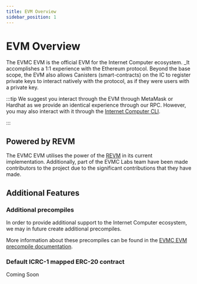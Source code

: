 ```yaml
---
title: EVM Overview
sidebar_position: 1
---
```


# EVM Overview

The EVMC EVM is the official EVM for the
Internet Computer ecosystem. _It accomplishes a 1:1 experience with the Ethereum protocol.
Beyond the base scope, the EVM also allows Canisters (smart-contracts) on the IC to register private keys 
to interact natively with the protocol, as if they were users with a private key. 

:::tip
We suggest you interact through the EVM through MetaMask or Hardhat as we provide
an identical experience through our RPC. However, you may also interact with it through the [Internet Computer CLI].

[Internet Computer CLI]: https://internetcomputer.org/docs/current/references/cli-reference/dfx-parent
:::


## Powered by REVM

The EVMC EVM utilises the power of the [REVM] in its current implementation. Additionally,
part of the EVMC Labs team have been made contributors to the project due to the significant
contributions that they have made. 

[REVM]: https://github.com/bluealloy/revm

## Additional Features


### Additional precompiles

In order to provide additional support to the Internet Computer ecosystem, we may in future  create additional precompiles.

More information about these precompiles can be found in the [EVMC EVM precompile documentation].

[EVMC EVM precompile documentation]: ./precompiles.md

### Default ICRC-1 mapped ERC-20 contract

Coming Soon
